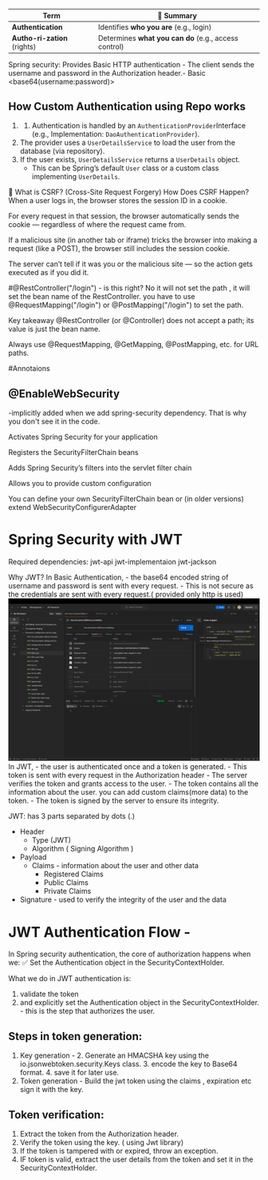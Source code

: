 | Term                         | 🔑 Summary                                            |
|------------------------------| ----------------------------------------------------- |
| **Authentication**           | Identifies **who you are** (e.g., login)              |
| **Autho-ri-zation** (rights) | Determines **what you can do** (e.g., access control) |

Spring security:
Provides Basic HTTP authentication
    -  The client sends the username and password in the Authorization header.- Basic <base64(username:password)>


## How Custom Authentication using Repo works
1. 1. Authentication is handled by an `AuthenticationProvider`Interface (e.g., Implementation: `DaoAuthenticationProvider`).
2. The provider uses a `UserDetailsService` to load the user from the database (via repository).
3. If the user exists, `UserDetailsService` returns a `UserDetails` object.
    - This can be Spring’s default `User` class or a custom class implementing `UserDetails`.


🔐 What is CSRF? (Cross-Site Request Forgery)
How Does CSRF Happen?
When a user logs in, the browser stores the session ID in a cookie.

For every request in that session, the browser automatically sends the cookie — regardless of where the request came from.

If a malicious site (in another tab or iframe) tricks the browser into making a request (like a POST), the browser still includes the session cookie.

The server can’t tell if it was you or the malicious site — so the action gets executed as if you did it.

#@RestController("/login") - is this right? No it will not set the path , it will set the bean name of the RestController.
you have to use @RequestMapping("/login") or @PostMapping("/login") to set the path.

Key takeaway
@RestController (or @Controller) does not accept a path; its value is just the bean name.

Always use @RequestMapping, @GetMapping, @PostMapping, etc. for URL paths.

#Annotaions
## @EnableWebSecurity 
-implicitly added when we add spring-security dependency. That is why you don't see it in the code.

Activates Spring Security for your application

Registers the SecurityFilterChain beans

Adds Spring Security’s filters into the servlet filter chain

Allows you to provide custom configuration

You can define your own SecurityFilterChain bean or (in older versions) extend WebSecurityConfigurerAdapter



# Spring Security with JWT

Required dependencies:
jwt-api
jwt-implementaion
jwt-jackson

Why JWT?
In Basic Authentication,
    - the base64 encoded string of username and password is sent with every request.
    - This is not secure as the credentials are sent with every request.( provided only http is used)
![img.png](img.png)
In JWT,
    - the user is authenticated once and a token is generated.
    - This token is sent with every request in the Authorization header
    - The server verifies the token and grants access to the user.
    - The token contains all the information about the user. you can add custom claims(more data) to the token.
    - The token is signed by the server to ensure its integrity.


JWT:
has 3 parts separated by dots (.)
- Header
    - Type (JWT)
    - Algorithm ( Signing Algorithm )
- Payload
  - Claims - information about the user and other data
    - Registered Claims
    - Public Claims
    - Private Claims
- Signature - used to verify the integrity of the user and the data

# JWT Authentication Flow - 
In Spring security authentication, the core of authorization happens when we:
✅ Set the Authentication object in the SecurityContextHolder.

What we do in JWT authentication is:
1. validate the token
2. and explicitly set the Authentication object in the SecurityContextHolder. - this is the step that authorizes the user.



## Steps in token generation:
1. Key generation - 
   2. Generate an HMACSHA key using the io.jsonwebtoken.security.Keys class.
   3. encode the key to Base64 format.
   4. save it for later use.
2. Token generation - Build the jwt token using the claims , expiration etc sign it with the key.

## Token verification:
1. Extract the token from the Authorization header.
2. Verify the token using the key. ( using Jwt library)
3. If the token is tampered with or expired, throw an exception.
4. IF token is valid, extract the user details from the token and set it in the SecurityContextHolder.

